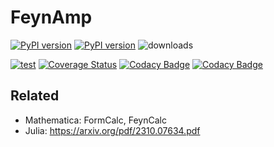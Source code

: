 # FeynAmp

[![PyPI version][pypi image]][pypi link] [![PyPI version][pypi versions]][pypi link]  ![downloads](https://img.shields.io/pypi/dm/feynamp.svg)

[![test][a t image]][a t link]      [![Coverage Status][c t i]][c t l]  [![Codacy Badge][cc c i]][cc c l]   [![Codacy Badge][cc q i]][cc q l]


## Related

* Mathematica: FormCalc, FeynCalc
* Julia: https://arxiv.org/pdf/2310.07634.pdf

[pypi image]: https://badge.fury.io/py/feynamp.svg
[pypi link]: https://pypi.org/project/feynamp/
[pypi versions]: https://img.shields.io/pypi/pyversions/feynamp.svg

[a t link]: https://github.com/APN-Pucky/feynamp/actions/workflows/test.yml
[a t image]: https://github.com/APN-Pucky/feynamp/actions/workflows/test.yml/badge.svg

[cc q i]: https://app.codacy.com/project/badge/Grade/135bae47c6344ab0bfb180135ea1db44
[cc q l]: https://www.codacy.com/gh/APN-Pucky/feynamp/dashboard?utm_source=github.com&amp;utm_medium=referral&amp;utm_content=APN-Pucky/pyfeyn2&amp;utm_campaign=Badge_Grade
[cc c i]: https://app.codacy.com/project/badge/Coverage/135bae47c6344ab0bfb180135ea1db44
[cc c l]: https://www.codacy.com/gh/APN-Pucky/feynamp/dashboard?utm_source=github.com&utm_medium=referral&utm_content=APN-Pucky/pyfeyn2&utm_campaign=Badge_Coverage

[c t l]: https://coveralls.io/github/APN-Pucky/feynamp?branch=master
[c t i]: https://coveralls.io/repos/github/APN-Pucky/feynamp/badge.svg?branch=master
